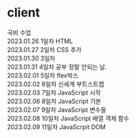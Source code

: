 # client
국비 수업<br>
2023.01.26 1일차 HTML<br>
2023.01.27 2일차 CSS 추가<br>
2023.01.30 3일차<br>
2023.01.31 4일차 공부 정말 안되는 날.<br>
2023.02.01 5일차 flex박스<br>
2023.02.02 6일차 신세계 부트스트랩<br>
2023.02.03 7일차 JavaScript 시작<br>
2023.02.06 8일차 JavaScript 기본<br>
2023.02.07 9일차 JavaScript 변수들<br>
2023.02.08 10일차 JavaScript 배열 객체 함수<br>
2023.02.09 11일차 JavaScrpit DOM<br>
